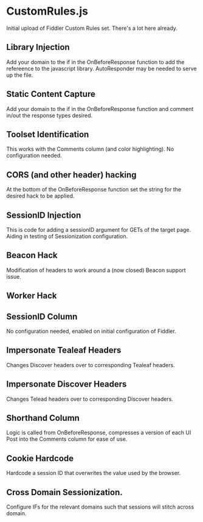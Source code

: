 # CustomRules.js
Initial upload of Fiddler Custom Rules set.  There's a lot here already.  


## Library Injection
Add your domain to the if in the OnBeforeResponse function to add the refereence to the javascript library.  AutoResponder may be needed to serve up the file.

##  Static Content Capture
Add your domain to the if in the OnBeforeResponse function and comment in/out the response types desired.

##  Toolset Identification
This works with the Comments column (and color highlighting).  No configuration needed.

##  CORS (and other header) hacking
At the bottom of the OnBeforeResponse function set the string for the desired hack to be applied.

##  SessionID Injection
This is code for adding a sessionID argument for GETs of the target page.  Aiding in testing of Sessionization configuration.

##  Beacon Hack
Modification of headers to work around a (now closed) Beacon support issue.

##  Worker Hack

##  SessionID Column
No configuration needed, enabled on initial configuration of Fiddler.

##  Impersonate Tealeaf Headers
Changes Discover headers over to corresponding Tealeaf headers.

##  Impersonate Discover Headers
Changes Telead headers over to corresponding Discover headers.

##  Shorthand Column
Logic is called from OnBeforeResponse, compresses a version of each UI Post into the Comments column for ease of use.

##  Cookie Hardcode
Hardcode a session ID that overwrites the value used by the browser.

##  Cross Domain Sessionization.
Configure IFs for the relevant domains such that sessions will stitch across domain.

















